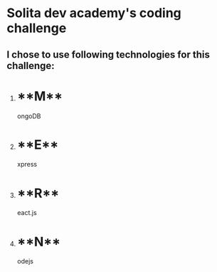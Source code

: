# Solita dev academy's coding challenge

## I chose to use following technologies for this challenge: 
1. <h1>**M**</h1>ongoDB
2. <h1>**E**</h1>xpress
3. <h1>**R**</h1>eact.js
4. <h1>**N**</h1>odejs